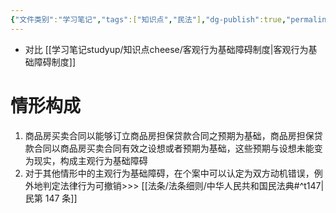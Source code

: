 ```yaml
---
{"文件类别":"学习笔记","tags":["知识点","民法"],"dg-publish":true,"permalink":"/学习笔记studyup/知识点cheese/主观行为基础障碍/","dgPassFrontmatter":true,"created":"2024-07-17T10:09:17.093+08:00","updated":"2024-10-25T12:43:51.137+08:00"}
---
```


- 对比 [[学习笔记studyup/知识点cheese/客观行为基础障碍制度\|客观行为基础障碍制度]]


# 情形构成
1. 商品房买卖合同以能够订立商品房担保贷款合同之预期为基础，商品房担保贷款合同以商品房买卖合同有效之设想或者预期为基础，这些预期与设想未能变为现实，构成主观行为基础障碍
2. 对于其他情形中的主观行为基础障碍，在个案中可以认定为双方动机错误，例外地判定法律行为可撤销>>> [[法条/法条细则/中华人民共和国民法典#^t147\|民第 147 条]]
